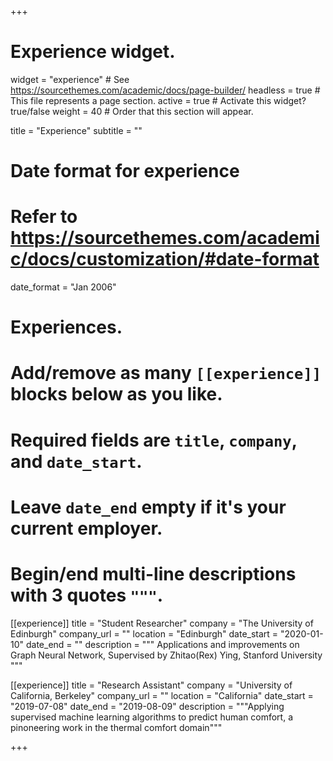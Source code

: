 +++
# Experience widget.
widget = "experience"  # See https://sourcethemes.com/academic/docs/page-builder/
headless = true  # This file represents a page section.
active = true  # Activate this widget? true/false
weight = 40  # Order that this section will appear.

title = "Experience"
subtitle = ""

# Date format for experience
#   Refer to https://sourcethemes.com/academic/docs/customization/#date-format
date_format = "Jan 2006"

# Experiences.
#   Add/remove as many `[[experience]]` blocks below as you like.
#   Required fields are `title`, `company`, and `date_start`.
#   Leave `date_end` empty if it's your current employer.
#   Begin/end multi-line descriptions with 3 quotes `"""`.

[[experience]]
  title = "Student Researcher"
  company = "The University of Edinburgh"
  company_url = ""
  location = "Edinburgh"
  date_start = "2020-01-10"
  date_end = ""
  description = """
  Applications and improvements on Graph Neural Network, Supervised by Zhitao(Rex) Ying, Stanford University
  """

[[experience]]
  title = "Research Assistant"
  company = "University of California, Berkeley"
  company_url = ""
  location = "California"
  date_start = "2019-07-08"
  date_end = "2019-08-09"
  description = """Applying supervised machine learning algorithms to predict human comfort, a pinoneering work in the thermal comfort domain"""

+++
